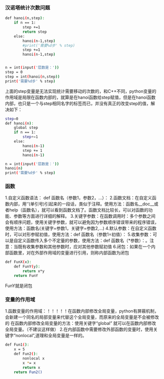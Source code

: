 ### 汉诺塔统计次数问题
```sh
def hanoi(n,step):
    if n == 1:
        step +=1
        return step
    else:
        hanoi(n-1,step)
        #print('需要%d步' % step)
        step +=1
        hanoi(n-1,step)


n = int(input('层数是：'))
step = 0
step = int(hanoi(n,step))
print('需要%d步' % step)
```
上面的step变量是无法实现统计需要移动的次数的，和C++不同，python变量的作用域是局限在函数内部的，就算是在hanoi函数给step赋值，但是在hanoi函数内部，也只是一个与step相同名字的标签而已，并没有真正的改变step的值，解决如下：
```sh
step=0
def hanoi(n):
    global step
    if n == 1:
        step+=1
    else:
        hanoi(n-1)
        step += 1
        hanoi(n-1)

n = int(input('层数是：'))
hanoi(n)
print('需要%d步' % step)
```

### 函数
1.自定义函数语法： def 函数名（参数1，参数2，...）：
2.函数文档：在自定义函数内部，用‘’(单引号)引起来的一段话，类似于注释。使用方法：函数名__doc__或者help（函数名），就可以看到函数文档了。函数文档比较长，可以对函数的功能、参数等方面进行详细的解释。
3.关键字参数：在函数调用时：多个参数之间会有顺序问题，使用关键字参数，就可以避免因为参数顺序错误带来的程序错误，使用方法：函数名(关键字=参数1，关键字=参数2,...)
4.默认参数：在自定义函数时，可以对形参赋初值，使用方法：def 函数名（参数1=初值）：
5.收集参数：可以是自定义函数传入多个不定量的参数，使用方法：def 函数名（*参数）：。注意：当既有收集参数和其他参数时，应对其他参数赋初值
6.闭包：如果在一个内部函数里，对在外部作用域的变量进行引用，则称内部函数为闭包
```sh
def FunX(x):
    def FunY(y):
        return x*y
    return FunY
```
FunY就是闭包

### 变量的作用域
1.函数变量的作用域：！！！！！在函数内部修改全局变量，python有屏蔽机制，会新建一个同名的局部变量来代替这个全局变量，而原来的全局变量是不会被修改的
在函数内部修改全局变量的方法：使用关键字“global” 就可以在函数内部修改全局变量。（不建议这样做）
2.在内部函数中需要修改外部函数的变量时，使用关键字“nonlocal”,道理和全局变量是一样的。
```sh
def Fun1():
    x = 5
    def Fun2():
        nonlocal x
        x *= x
        return x
    return Fun2()
```

